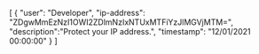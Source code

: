 [
	{
		"user": "Developer",
		"ip-address": "ZDgwMmEzNzI1OWI2ZDlmNzIxNTUxMTFiYzJlMGVjMTM=",
		"description":"Protect your IP address.",
		"timestamp": "12/01/2021 00:00:00"
	}
]

